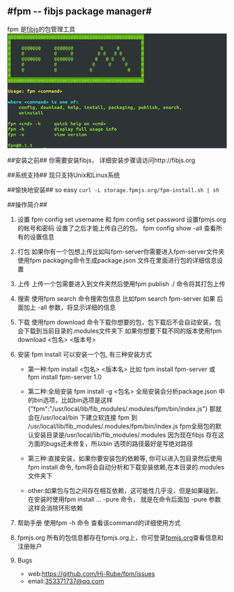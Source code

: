 #fpm -- fibjs package manager#
---
fpm 是[fibjs](http://fibjs.org)的包管理工具
![fpm](https://raw.githubusercontent.com/Hi-Rube/fpm/master/storage/fpm.png)

##安装之前##
你需要安装fibjs， 详细安装步骤请访问http://fibjs.org

##系统支持##
现只支持Unix和Linux系统

##愉快地安装##
so easy
`curl -L storage.fpmjs.org/fpm-install.sh | sh`

##操作简介##
1. 设置
	fpm config set username 和 fpm config set password 设置fpmjs.org的帐号和密码
	设置了之后才能上传自己的包。
	fpm config show -all 查看所有的设置信息

2. 打包
	如果你有一个包想上传比如叫fpm-server你需要进入fpm-server文件夹使用fpm packaging命令生成package.json 文件在里面进行包的详细信息设置

3. 上传
	上传一个包需要进入到文件夹然后使用fpm publish ./  命令将其打包上传

4. 搜索
	使用fpm search 命令搜索包信息 比如fpm search fpm-server 如果 后面加上 -all 参数，将显示详细的信息

5. 下载
	使用fpm download 命令下载你想要的包，包下载后不会自动安装，包会下载到当前目录的.modules文件夹下   如果你想要下载不同的版本使用fpm download <包名> <版本号>

6. 安装
	fpm install 可以安装一个包, 有三种安装方式

	- 第一种:fpm install <包名> <版本名> 比如 fpm install fpm-server 或 fpm install fpm-server 1.0

	- 第二种:全局安装 fpm install -g <包名> 全局安装会分析package.json 中的bin选项，比如bin选项是这样 {"fpm":"/usr/local/lib/fib_modules/.modules/fpm/bin/index.js"} 那就会在/usr/local/bin 下建立软连接 fpm 到 /usr/local/lib/fib_modules/.modules/fpm/bin/index.js
fpm全局包的默认安装目录是/usr/local/lib/fib_modules/.modules 因为现在fibjs 存在这方面的bugs还未修复，所以bin 选项的路径最好是写绝对路径

	- 第三种:直接安装，如果你要安装包的依赖等, 你可以进入包目录然后使用 fpm install 命令, fpm将会自动分析和下载安装依赖,在本目录的.modules文件夹下

	- other:如果包与包之间存在相互依赖，这可能性几乎没，但是如果碰到，在安装时使用fpm install ... -pure 命令， 就是在命令后面加 -pure 参数这样会消除环形依赖

7. 帮助手册
	使用fpm <command> -h 命令 查看该command的详细使用方式

8. fpmjs.org
	所有的包信息都存在fpmjs.org上，你可登录[fpmjs.org](http://fpmjs.org)查看信息和注册账户

9. Bugs
	- web:https://github.com/Hi-Rube/fpm/issues
	- email:353371737@qq.com





